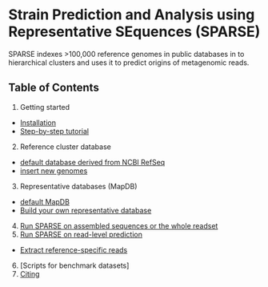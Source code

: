 # Strain Prediction and Analysis using Representative SEquences (SPARSE)

SPARSE indexes >100,000 reference genomes in public databases in to hierarchical clusters and uses it to predict origins of metagenomic reads. 

## Table of Contents
1. Getting started
 * [Installation](docs/installation.md)  
 * [Step-by-step tutorial](docs/tutorial.md)  
2. Reference cluster database 
 * [default database derived from NCBI RefSeq](docs/refseq.md)  
 * [insert new genomes](docs/insert.md)
3. Representative databases (MapDB)
 * [default MapDB](docs/representative.md)  
 * [Build your own representative database](docs/custom.md)
4. [Run SPARSE on assembled sequences or the whole readset](docs/mash.md)
5. [Run SPARSE on read-level prediction](docs/map.md)
 * [Extract reference-specific reads](docs/extract.md)
6. [Scripts for benchmark datasets]
7. [Citing](docs/citing.md)
